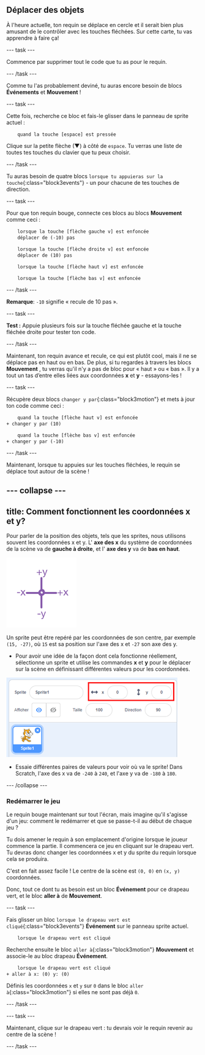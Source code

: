 ## Déplacer des objets

À l'heure actuelle, ton requin se déplace en cercle et il serait bien plus amusant de le contrôler avec les touches fléchées. Sur cette carte, tu vas apprendre à faire ça!

\--- task \---

Commence par supprimer tout le code que tu as pour le requin.

\--- /task \---

Comme tu l'as probablement deviné, tu auras encore besoin de blocs **Événements** et **Mouvement** !

\--- task \---

Cette fois, recherche ce bloc et fais-le glisser dans le panneau de sprite actuel :

```blocks3
    quand la touche [espace] est pressée
```

Clique sur la petite flèche (▼) à côté de `espace`. Tu verras une liste de toutes tes touches du clavier que tu peux choisir.

\--- /task \---

Tu auras besoin de quatre blocs `lorsque tu appuieras sur la touche`{:class="block3events"} - un pour chacune de tes touches de direction.

\--- task \---

Pour que ton requin bouge, connecte ces blocs au blocs **Mouvement** comme ceci :

```blocks3
    lorsque la touche [flèche gauche v] est enfoncée
    déplacer de (-10) pas
```

```blocks3
    lorsque la touche [flèche droite v] est enfoncée
    déplacer de (10) pas
```

```blocks3
    lorsque la touche [flèche haut v] est enfoncée
```

```blocks3
    lorsque la touche [flèche bas v] est enfoncée
```

\--- /task \---

**Remarque**: `-10` signifie « recule de 10 pas ».

\--- task \---

**Test :** Appuie plusieurs fois sur la touche fléchée gauche et la touche fléchée droite pour tester ton code.

\--- /task \---

Maintenant, ton requin avance et recule, ce qui est plutôt cool, mais il ne se déplace pas en haut ou en bas. De plus, si tu regardes à travers les blocs **Mouvement** , tu verras qu'il n'y a pas de bloc pour « haut » ou « bas ». Il y a tout un tas d’entre elles liées aux coordonnées **x** et **y** - essayons-les !

\--- task \---

Récupère deux blocs `changer y par`{:class="block3motion"} et mets à jour ton code comme ceci :

```blocks3
    quand la touche [flèche haut v] est enfoncée
+ changer y par (10)
```

```blocks3
    quand la touche [flèche bas v] est enfoncée
+ changer y par (-10)
```

\--- /task \---

Maintenant, lorsque tu appuies sur les touches fléchées, le requin se déplace tout autour de la scène !

## \--- collapse \---

## title: Comment fonctionnent les coordonnées x et y?

Pour parler de la position des objets, tels que les sprites, nous utilisons souvent les coordonnées x et y. L' **axe des x** du système de coordonnées de la scène va de **gauche à droite**, et l' **axe des y** va de **bas en haut**.

![](images/moving3.png)

Un sprite peut être repéré par les coordonnées de son centre, par exemple `(15, -27)`, où `15` est sa position sur l'axe des x et `-27` son axe des y.

+ Pour avoir une idée de la façon dont cela fonctionne réellement, sélectionne un sprite et utilise les commandes **x** et **y** pour le déplacer sur la scène en définissant différentes valeurs pour les coordonnées.

![](images/xycoords.png)

+ Essaie différentes paires de valeurs pour voir où va le sprite! Dans Scratch, l'axe des x va de `-240` à `240`, et l'axe y va de `-180` à `180`.

\--- /collapse \---

### Redémarrer le jeu

Le requin bouge maintenant sur tout l'écran, mais imagine qu'il s'agisse d'un jeu: comment le redémarrer et que se passe-t-il au début de chaque jeu ?

Tu dois amener le requin à son emplacement d'origine lorsque le joueur commence la partie. Il commencera ce jeu en cliquant sur le drapeau vert. Tu devras donc changer les coordonnées x et y du sprite du requin lorsque cela se produira.

C'est en fait assez facile ! Le centre de la scène est `(0, 0)` en `(x, y)` coordonnées.

Donc, tout ce dont tu as besoin est un bloc **Événement** pour ce drapeau vert, et le bloc **aller à** de **Mouvement**.

\--- task \---

Fais glisser un bloc `lorsque le drapeau vert est cliqué`{:class="block3events"} **Événement** sur le panneau sprite actuel.

```blocks3
    lorsque le drapeau vert est cliqué
```

Recherche ensuite le bloc `aller à`{:class="block3motion"} **Mouvement** et associe-le au bloc drapeau **Événement**.

```blocks3
    lorsque le drapeau vert est cliqué
+ aller à x: (0) y: (0)
```

Définis les coordonnées `x` et `y` sur `0` dans le bloc `aller à`{:class="block3motion"} si elles ne sont pas déjà `0`.

\--- /task \---

\--- task \---

Maintenant, clique sur le drapeau vert : tu devrais voir le requin revenir au centre de la scène !

\--- /task \---